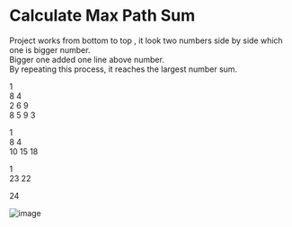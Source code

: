 # Calculate Max Path Sum
 Project works from bottom to top , it look two numbers side by side which one is bigger number.   
 Bigger one added one line above number.  
 By repeating this process, it reaches the largest number sum.  
 
1  
8 4  
2 6 9         
8 5 9 3    
  
1  
8 4  
10 15 18  
  
1  
23 22  
  
24  


![image](https://user-images.githubusercontent.com/36274941/162428752-1a32e56c-d5ca-4fe6-8356-7956ac9989cc.png)

